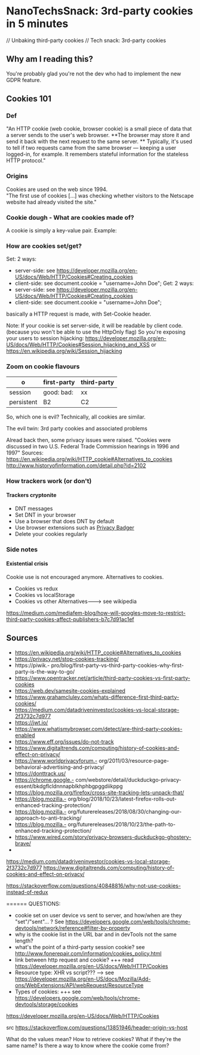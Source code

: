 # NanoTechsSnack: 3rd-party cookies in 5 minutes
// Unbaking third-party cookies
// Tech snack: 3rd-party cookies

## Why am I reading this?
You're probably glad you're not the dev who had to implement the new GDPR feature.
 
## Cookies 101

### Def 
"An HTTP cookie (web cookie, browser cookie) is a small piece of data that a server sends to the user's web browser. 
**The browser may store it and send it back with the next request to the same server. **
Typically, it's used to tell if two requests came from the same browser — keeping a user logged-in, for example. It remembers stateful information for the stateless HTTP protocol."

### Origins 
Cookies are used on the web since 1994.  
"The first use of cookies [...] was checking whether visitors to the Netscape website had already visited the site."

### Cookie dough - What are cookies made of?  
A cookie is simply a key-value pair.
Example:

### How are cookies set/get?
Set: 2 ways:
- server-side: see https://developer.mozilla.org/en-US/docs/Web/HTTP/Cookies#Creating_cookies
- client-side: see document.cookie = "username=John Doe";
Get: 2 ways:
- server-side: see https://developer.mozilla.org/en-US/docs/Web/HTTP/Cookies#Creating_cookies
- client-side: see document.cookie = "username=John Doe";

basically a HTTP request is made, with Set-Cookie header.

Note: 
If your cookie is set server-side, it will be readable by client code. 
(because you won't be able to use the HttpOnly flag)
So you're exposing your users to session hijacking: 
https://developer.mozilla.org/en-US/docs/Web/HTTP/Cookies#Session_hijacking_and_XSS or https://en.wikipedia.org/wiki/Session_hijacking


### Zoom on cookie flavours


o | first-party | third-party
---------|----------|---------
 session | good: bad:  | xx
 persistent | B2 | C2

So, which one is evil?
Technically, all cookies are similar.

The evil twin: 3rd party cookies and associated problems


Alread back then, some privacy issues were raised.
"Cookies were discussed in two U.S. Federal Trade Commission hearings in 1996 and 1997"
Sources:
https://en.wikipedia.org/wiki/HTTP_cookie#Alternatives_to_cookies 
http://www.historyofinformation.com/detail.php?id=2102


### How trackers work (or don't)


#### Trackers cryptonite
* DNT messages
* Set DNT in your browser
* Use a browser that does DNT by default
* Use browser extensions such as [Privacy Badger](https://addons.mozilla.org/en-US/firefox/addon/privacy-badger17/)
* Delete your cookies regularly

### Side notes 

#### Existential crisis
Cookie use is not encouraged anymore. 
Alternatives to cookies.

* Cookies vs redux
* Cookies vs localStorage
* Cookies vs other Alternatives---> see wikipedia

https://medium.com/mediafem-blog/how-will-googles-move-to-restrict-third-party-cookies-affect-publishers-b7c7d91ac1ef



## Sources
- https://en.wikipedia.org/wiki/HTTP_cookie#Alternatives_to_cookies
- https://privacy.net/stop-cookies-tracking/
- https://piwik.- pro/blog/first-party-vs-third-party-cookies-why-first-party-is-the-way-to-go/
- https://www.opentracker.net/article/third-party-cookies-vs-first-party-cookies
- https://web.dev/samesite-cookies-explained
- https://www.grahamcluley.com/whats-difference-first-third-party-cookies/
- https://medium.com/datadriveninvestor/cookies-vs-local-storage-2f3732c7d977
- https://jwt.io/
- https://www.whatismybrowser.com/detect/are-third-party-cookies-enabled
- https://www.eff.org/issues/do-not-track
- https://www.digitaltrends.com/computing/history-of-cookies-and-effect-on-privacy/
- https://www.worldprivacyforum.- org/2011/03/resource-page-behavioral-advertising-and-privacy/
- https://donttrack.us/
- https://chrome.google.- com/webstore/detail/duckduckgo-privacy-essent/bkdgflcldnnnapblkhphbgpggdiikppg
- https://blog.mozilla.org/firefox/cross-site-tracking-lets-unpack-that/
- https://blog.mozilla.- org/blog/2018/10/23/latest-firefox-rolls-out-enhanced-tracking-protection/
- https://blog.mozilla.- org/futurereleases/2018/08/30/changing-our-approach-to-anti-tracking/
- https://blog.mozilla.- org/futurereleases/2018/10/23/the-path-to-enhanced-tracking-protection/ 
- https://www.wired.com/story/privacy-browsers-duckduckgo-ghostery-brave/
- 
https://medium.com/datadriveninvestor/cookies-vs-local-storage-2f3732c7d977
https://www.digitaltrends.com/computing/history-of-cookies-and-effect-on-privacy/

https://stackoverflow.com/questions/40848816/why-not-use-cookies-instead-of-redux

====== 
QUESTIONS:
- cookie set on user device vs sent to server, and how/when are they "set"/"sent"... ? See https://developers.google.com/web/tools/chrome-devtools/network/reference#filter-by-property
- why is the cookie list in the URL bar and in devTools not the same length?
- what's the point of a third-party session cookie? see http://www.fonerepair.com/information/cookies_policy.html
- link between http request and cookie? +++ read https://developer.mozilla.org/en-US/docs/Web/HTTP/Cookies
- Resource type: XHR vs script??? --> see https://developer.mozilla.org/en-US/docs/Mozilla/Add-ons/WebExtensions/API/webRequest/ResourceType
- Types of cookies: +++ see https://developers.google.com/web/tools/chrome-devtools/storage/cookies

https://developer.mozilla.org/en-US/docs/Web/HTTP/Cookies

src https://stackoverflow.com/questions/13851946/header-origin-vs-host

What do the values mean? 
How to retrieve cookies? What if they're the same name?
Is there a way to know where the cookie come from?
